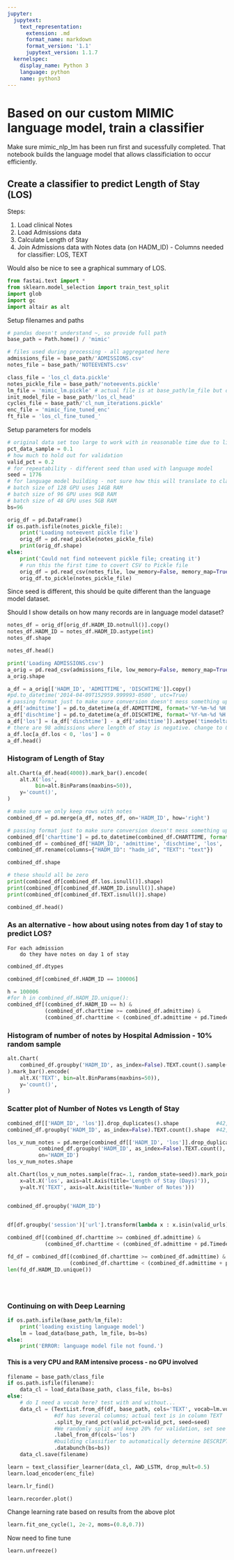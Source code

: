 ```yaml
---
jupyter:
  jupytext:
    text_representation:
      extension: .md
      format_name: markdown
      format_version: '1.1'
      jupytext_version: 1.1.7
  kernelspec:
    display_name: Python 3
    language: python
    name: python3
---
```


# Based on our custom MIMIC language model, train a classifier

Make sure mimic_nlp_lm has been run first and sucessfully completed. That notebook builds the language model that allows classificiation to occur efficiently.

## Create a classifier to predict Length of Stay (LOS)

Steps:
1. Load clinical Notes
1. Load Admissions data
1. Calculate Length of Stay
1. Join Admissions data with Notes data (on HADM_ID) - Columns needed for classifier: LOS, TEXT

Would also be nice to see a graphical summary of LOS.

```python
from fastai.text import *
from sklearn.model_selection import train_test_split
import glob
import gc
import altair as alt
```

Setup filenames and paths

```python
# pandas doesn't understand ~, so provide full path
base_path = Path.home() / 'mimic'

# files used during processing - all aggregated here
admissions_file = base_path/'ADMISSIONS.csv'
notes_file = base_path/'NOTEEVENTS.csv'

class_file = 'los_cl_data.pickle'
notes_pickle_file = base_path/'noteevents.pickle'
lm_file = 'mimic_lm.pickle' # actual file is at base_path/lm_file but due to fastai function, have to pass file name separately
init_model_file = base_path/'los_cl_head'
cycles_file = base_path/'cl_num_iterations.pickle'
enc_file = 'mimic_fine_tuned_enc'
ft_file = 'los_cl_fine_tuned_'
```

Setup parameters for models

```python
# original data set too large to work with in reasonable time due to limted GPU resources
pct_data_sample = 0.1
# how much to hold out for validation
valid_pct = 0.2
# for repeatability - different seed than used with language model
seed = 1776
# for language model building - not sure how this will translate to classifier
# batch size of 128 GPU uses 14GB RAM
# batch size of 96 GPU uses 9GB RAM
# batch size of 48 GPU uses 5GB RAM
bs=96
```

```python
orig_df = pd.DataFrame()
if os.path.isfile(notes_pickle_file):
    print('Loading noteevent pickle file')
    orig_df = pd.read_pickle(notes_pickle_file)
    print(orig_df.shape)
else:
    print('Could not find noteevent pickle file; creating it')
    # run this the first time to covert CSV to Pickle file
    orig_df = pd.read_csv(notes_file, low_memory=False, memory_map=True)
    orig_df.to_pickle(notes_pickle_file)
```

Since seed is different, this should be quite different than the language model dataset.

Should I show details on how many records are in language model dataset?

```python
notes_df = orig_df[orig_df.HADM_ID.notnull()].copy()
notes_df.HADM_ID = notes_df.HADM_ID.astype(int)
notes_df.shape
```

```python
notes_df.head()
```

```python
print('Loading ADMISSIONS.csv')
a_orig = pd.read_csv(admissions_file, low_memory=False, memory_map=True)
a_orig.shape
```

```python
a_df = a_orig[['HADM_ID', 'ADMITTIME', 'DISCHTIME']].copy()
#pd.to_datetime('2014-04-09T152959.999993-0500', utc=True)
# passing format just to make sure conversion doesn't mess something up
a_df['admittime'] = pd.to_datetime(a_df.ADMITTIME, format='%Y-%m-%d %H:%M:%S')
a_df['dischtime'] = pd.to_datetime(a_df.DISCHTIME, format='%Y-%m-%d %H:%M:%S')
a_df['los'] = (a_df['dischtime'] - a_df['admittime']).astype('timedelta64[D]')
# there are 98 admissions where length of stay is negative. change to 0
a_df.loc[a_df.los < 0, 'los'] = 0
a_df.head()
```

### Histogram of Length of Stay

```python
alt.Chart(a_df.head(4000)).mark_bar().encode(
    alt.X('los',
         bin=alt.BinParams(maxbins=50)),
    y='count()',
)
```

```python
# make sure we only keep rows with notes
combined_df = pd.merge(a_df, notes_df, on='HADM_ID', how='right')

# passing format just to make sure conversion doesn't mess something up
combined_df['charttime'] = pd.to_datetime(combined_df.CHARTTIME, format='%Y-%m-%d %H:%M:%S')
combined_df = combined_df['HADM_ID', 'admittime', 'dischtime', 'los', 'charttime', 'TEXT']
combined_df.rename(columns={"HADM_ID": "hadm_id", "TEXT": "text"})
```

```python
combined_df.shape
```

```python
# these should all be zero
print(combined_df[combined_df.los.isnull()].shape)
print(combined_df[combined_df.HADM_ID.isnull()].shape)
print(combined_df[combined_df.TEXT.isnull()].shape)
```

```python
combined_df.head()
```

### As an alternative - how about using notes from day 1 of stay to predict LOS?


    For each admission
        do they have notes on day 1 of stay

```python
combined_df.dtypes
```

```python
combined_df[combined_df.HADM_ID == 100006]
```

```python
h = 100006
#for h in combined_df.HADM_ID.unique():
combined_df[(combined_df.HADM_ID == h) & 
            (combined_df.charttime >= combined_df.admittime) &
            (combined_df.charttime < (combined_df.admittime + pd.Timedelta(hours=24)))]
```

### Histogram of number of notes by Hospital Admission - 10% random sample

```python
alt.Chart(
    combined_df.groupby('HADM_ID', as_index=False).TEXT.count().sample(frac=.1, random_state=seed)
).mark_bar().encode(
    alt.X('TEXT', bin=alt.BinParams(maxbins=50)),
    y='count()',
)
```

### Scatter plot of Number of Notes vs Length of Stay

```python
combined_df[['HADM_ID', 'los']].drop_duplicates().shape            #42,195
combined_df.groupby('HADM_ID', as_index=False).TEXT.count().shape  #42,195
```

```python
los_v_num_notes = pd.merge(combined_df[['HADM_ID', 'los']].drop_duplicates(), 
          combined_df.groupby('HADM_ID', as_index=False).TEXT.count(),
          on='HADM_ID')
los_v_num_notes.shape
```

```python
alt.Chart(los_v_num_notes.sample(frac=.1, random_state=seed)).mark_point().encode(
    x=alt.X('los', axis=alt.Axis(title='Length of Stay (Days)')),
    y=alt.Y('TEXT', axis=alt.Axis(title='Number of Notes')))
```

```python

combined_df.groupby('HADM_ID')
    
```

```python
df[df.groupby('session')['url'].transform(lambda x : x.isin(valid_urls).any())]
```

```python
combined_df[(combined_df.charttime >= combined_df.admittime) &
            (combined_df.charttime < (combined_df.admittime + pd.Timedelta(hours=24)))].sort_values('HADM_ID')

fd_df = combined_df[(combined_df.charttime >= combined_df.admittime) &
                    (combined_df.charttime < (combined_df.admittime + pd.Timedelta(hours=24)))].sort_values('HADM_ID')
len(fd_df.HADM_ID.unique())
```

```python

```

```python

```

```python

```

### Continuing on with Deep Learning

```python
if os.path.isfile(base_path/lm_file):
    print('loading existing language model')
    lm = load_data(base_path, lm_file, bs=bs)
else:
    print('ERROR: language model file not found.')
```

#### This is a very CPU and RAM intensive process - no GPU involved

```python
filename = base_path/class_file
if os.path.isfile(filename):
    data_cl = load_data(base_path, class_file, bs=bs)
else:
    # do I need a vocab here? test with and without...
    data_cl = (TextList.from_df(df, base_path, cols='TEXT', vocab=lm.vocab)
               #df has several columns; actual text is in column TEXT
               .split_by_rand_pct(valid_pct=valid_pct, seed=seed)
               #We randomly split and keep 20% for validation, set see for repeatability
               .label_from_df(cols='los')
               #building classifier to automatically determine DESCRIPTION
               .databunch(bs=bs))
    data_cl.save(filename)
```

```python
learn = text_classifier_learner(data_cl, AWD_LSTM, drop_mult=0.5)
learn.load_encoder(enc_file)
```

```python
learn.lr_find()
```

```python
learn.recorder.plot()
```

Change learning rate based on results from the above plot

```python
learn.fit_one_cycle(1, 2e-2, moms=(0.8,0.7))
```

Now need to fine tune

```python
learn.unfreeze()
```

```python

```

```python

```

```python

```
